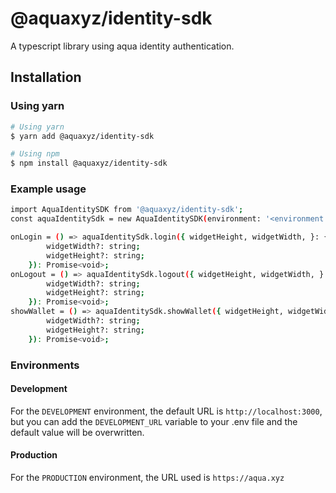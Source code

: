 # @aquaxyz/identity-sdk

A typescript library using aqua identity authentication.

## Installation

### Using yarn

```sh
# Using yarn
$ yarn add @aquaxyz/identity-sdk

# Using npm
$ npm install @aquaxyz/identity-sdk
```

### Example usage

```sh
import AquaIdentitySDK from '@aquaxyz/identity-sdk';
const aquaIdentitySdk = new AquaIdentitySDK(environment: '<environment: DEVELOPMENT/PRODUCTION>'), // (Required)

onLogin = () => aquaIdentitySdk.login({ widgetHeight, widgetWidth, }: {
        widgetWidth?: string;
        widgetHeight?: string;
    }): Promise<void>;
onLogout = () => aquaIdentitySdk.logout({ widgetHeight, widgetWidth, }: {
        widgetWidth?: string;
        widgetHeight?: string;
    }): Promise<void>;
showWallet = () => aquaIdentitySdk.showWallet({ widgetHeight, widgetWidth, }: {
        widgetWidth?: string;
        widgetHeight?: string;
    }): Promise<void>;
```

### Environments

#### Development

For the `DEVELOPMENT` environment, the default URL is `http://localhost:3000`, but you can add the `DEVELOPMENT_URL` variable to your .env file and the default value will be overwritten.

#### Production

For the `PRODUCTION` environment, the URL used is `https://aqua.xyz`
